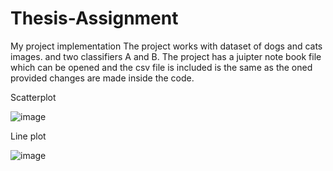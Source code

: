 # Thesis-Assignment
My project implementation 
The project works with dataset of dogs and cats images. and two classifiers A and B. The project has a juipter note book file which can be opened and the csv file is included is the same as the oned provided changes are made inside the code. 

Scatterplot 

![image](https://github.com/fareedsho/Thesis-Assignment/assets/143728044/8c51f6bf-5ff0-427a-8720-c079c329a215)

Line plot

![image](https://github.com/fareedsho/Thesis-Assignment/assets/143728044/d06de14c-73c1-45f6-9485-1e65b120a87f)

